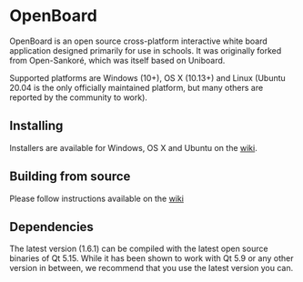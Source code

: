 # OpenBoard
OpenBoard is an open source cross-platform interactive white board application designed primarily for use in schools. It was originally forked from Open-Sankoré, which was itself based on Uniboard.

Supported platforms are Windows (10+), OS X (10.13+) and Linux (Ubuntu 20.04 is the only officially maintained platform, but many others are reported by the community to work).

## Installing

Installers are available for Windows, OS X and Ubuntu on the [wiki](https://github.com/OpenBoard-org/OpenBoard/wiki/Downloads). 

## Building from source
Please follow instructions available on the [wiki](https://github.com/OpenBoard-org/OpenBoard/wiki/Build-from-source)

## Dependencies
The latest version (1.6.1) can be compiled with the latest open source binaries of Qt 5.15. While it has been shown to work with Qt 5.9 or any other version in between, we recommend that you use the latest version you can.
